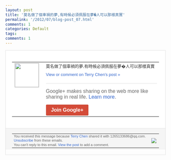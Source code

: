 ```yaml
---
layout: post
title: '莫名做了個車禍的夢,有時候必須佩服在夢�人可以那樣真實'
permalink: '/2012/07/blog-post_07.html'
comments: 1
categories: Default
tags: 
comments: 1
---
```

<div style="border:solid 1px #dfdfdf;color:#686868;font:13px Arial"><div style="background-color:#fff;padding:20px;"><table cellpadding="0" cellspacing="0"><tr><td style="padding-right:15px;vertical-align:top"><a href="https://plus.google.com/_/notifications/emlink?emrecipient=109554455967099403328&amp;emid=CJCnt4yLibECFYYU3AodLmwAAA&amp;path=%2F108643996575278738906&amp;dt=1341716402397&amp;uob=8"><img height="75" src="https://lh3.googleusercontent.com/-KKRGTyJ5Bl0/AAAAAAAAAAI/AAAAAAAAEEY/jllxqER5dCk/s75-c-k-a/photo.jpg" style="border:solid 1px #cccccc;" width="75"/></a></td><td style="width:578px;color:#333;font:13px Arial;vertical-align:top;"><div style="padding-bottom:10px">莫名做了個車禍的夢,有時候必須佩服在夢�<wbr/>人可以那樣真實</div><a href="https://plus.google.com/_/notifications/emlink?emrecipient=109554455967099403328&amp;emid=CJCnt4yLibECFYYU3AodLmwAAA&amp;path=%2F108643996575278738906%2Fposts%2FAqWvKcq9d7q%3Fgpinv%3DAMIXal-hOrG38_7YWAPJm2XKbRR2Bp0ubCPdSHzuwgWzAm3EuXI8CpV8lZQx4E_b4uJS4kjxsI-SEwlg7DrYmOFMOZL5Y9XgGaVYlhahbSFKL3ePtq6btds&amp;dt=1341716402397&amp;uob=8" style="color:#3366CC;text-decoration:none;">View or comment on Terry Chen's post »</a><div style="margin-top:20px;border-top:solid 1px #dfdfdf"><div style="padding:15px 0;color:#686868;font:16px Arial;">Google+ makes sharing on the web more like sharing in real life. <a href="http://www.google.com/+/learnmore/" style="color:#3366CC;text-decoration:none;">Learn more</a>.</div><a href="https://plus.google.com/_/notifications/emlink?emrecipient=109554455967099403328&amp;emid=CJCnt4yLibECFYYU3AodLmwAAA&amp;path=%2F%3Fgpinv%3DAMIXal-hOrG38_7YWAPJm2XKbRR2Bp0ubCPdSHzuwgWzAm3EuXI8CpV8lZQx4E_b4uJS4kjxsI-SEwlg7DrYmOFMOZL5Y9XgGaVYlhahbSFKL3ePtq6btds&amp;dt=1341716402397&amp;uob=8" style="display:inline-block;padding:7px 15px;background-color:#d44b38; color:#fff;font-size:16px; font-weight:bold;border-radius:2px;-webkit-border-radius:2px; -moz-border-radius:2px;border:solid 1px #c43b28; white-space:nowrap;text-decoration:none">Join Google+</a></div></td></tr></table></div><div style="border-top:solid 1px #dfdfdf;padding:0 20px; background-color:#f5f5f5"><table cellpadding="0" cellspacing="0" style="height:50px"><tbody><tr><td style="vertical-align:middle;width:100%; color:#636363;font:11px Arial; line-height:120%">You received this message because <a href="https://plus.google.com/_/notifications/emlink?emrecipient=109554455967099403328&amp;emid=CJCnt4yLibECFYYU3AodLmwAAA&amp;path=%2F108643996575278738906%3Fgpinv%3DAMIXal-hOrG38_7YWAPJm2XKbRR2Bp0ubCPdSHzuwgWzAm3EuXI8CpV8lZQx4E_b4uJS4kjxsI-SEwlg7DrYmOFMOZL5Y9XgGaVYlhahbSFKL3ePtq6btds&amp;dt=1341716402397&amp;uob=8" style="color:#3366CC;text-decoration:none;">Terry Chen</a> shared it with 1265133686@qq.com. <a href="https://plus.google.com/_/notifications/emlink?emrecipient=109554455967099403328&amp;emid=CJCnt4yLibECFYYU3AodLmwAAA&amp;path=%2F_%2Fnonplus%2Femailsettings%3Fgpinv%3DAMIXal-hOrG38_7YWAPJm2XKbRR2Bp0ubCPdSHzuwgWzAm3EuXI8CpV8lZQx4E_b4uJS4kjxsI-SEwlg7DrYmOFMOZL5Y9XgGaVYlhahbSFKL3ePtq6btds%26est%3DADH5u8Xa2dsG88t0BHGDkMnnA5CO7k3oC6tDrCuUahc-rTDoX9V0HtvPzDZHk7j4MKA6ghbm1pKzPMCsmE0XH3N-rem8NSMIudz1NhpYIX_cbV8QN_kQNnGHsHaivNjfkQftOddc4ur1&amp;dt=1341716402397&amp;uob=8" style="color:#3366CC;text-decoration:none;">Unsubscribe</a> from these emails.<br/>You can't reply to this email. <a href="https://plus.google.com/_/notifications/emlink?emrecipient=109554455967099403328&amp;emid=CJCnt4yLibECFYYU3AodLmwAAA&amp;path=%2F108643996575278738906%2Fposts%2FAqWvKcq9d7q%3Fgpinv%3DAMIXal-hOrG38_7YWAPJm2XKbRR2Bp0ubCPdSHzuwgWzAm3EuXI8CpV8lZQx4E_b4uJS4kjxsI-SEwlg7DrYmOFMOZL5Y9XgGaVYlhahbSFKL3ePtq6btds&amp;dt=1341716402397&amp;uob=8" style="color:#3366CC;text-decoration:none;">View the post</a> to add a comment.<br/></td><td><img src="https://ssl.gstatic.com/s2/oz/images/notifications/logo/google-plus-6617a72bb36cc548861652780c9e6ff1.png"/></td></tr></tbody></table></div></div>